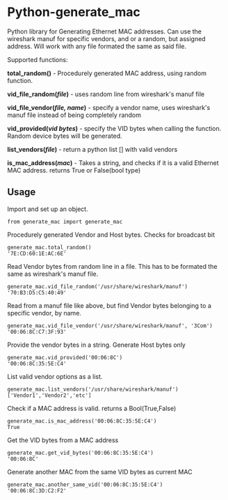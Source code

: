 Python-generate_mac
===================

Python library for Generating Ethernet MAC addresses. Can use the wireshark manuf
for specific vendors, and or a random, but assigned address. Will work with
any file formated the same as said file.

Supported functions:

**total_random()** - Procedurely generated MAC address, using random function.

**vid_file_random(_file_)** - uses random line from wireshark's manuf file

**vid_file_vendor(_file, name_)** - specify a vendor name, uses wireshark's manuf file
instead of being completely random

**vid_provided(_vid bytes_)** - specify the VID bytes when calling the function.
Random device bytes will be generated.

**list_vendors(_file_)** - return a python list [] with valid vendors

**is_mac_address(_mac_)** - Takes a string, and checks if it is a valid Ethernet
MAC address. returns True or False(bool type)

Usage
-----

Import and set up an object.

```
from generate_mac import generate_mac
```

Procedurely generated Vendor and Host bytes. Checks for broadcast bit

```
generate_mac.total_random()
'7E:CD:60:1E:AC:6E'
```

Read Vendor bytes from random line in a file. This has to be formated the same
as wireshark's manuf file.
```
generate_mac.vid_file_random('/usr/share/wireshark/manuf')
'70:B3:D5:C5:40:49'
```

Read from a manuf file like above, but find Vendor bytes belonging to a specific
vendor, by name.
```
generate_mac.vid_file_vendor('/usr/share/wireshark/manuf', '3Com')
'00:06:8C:C7:3F:93'
```

Provide the vendor bytes in a string. Generate Host bytes only
```
generate_mac.vid_provided('00:06:8C')
'00:06:8C:35:5E:C4'
```

List valid vendor options as a list.
```
generate_mac.list_vendors('/usr/share/wireshark/manuf')
['Vendor1','Vendor2','etc']
```

Check if a MAC address is valid. returns a Bool(True,False)
```
generate_mac.is_mac_address('00:06:8C:35:5E:C4')
True

```

Get the VID bytes from a MAC address
```
generate_mac.get_vid_bytes('00:06:8C:35:5E:C4')
'00:06:8C'
```

Generate another MAC from the same VID bytes as current MAC
```
generate_mac.another_same_vid('00:06:8C:35:5E:C4')
'00:06:8C:3D:C2:F2'
```
